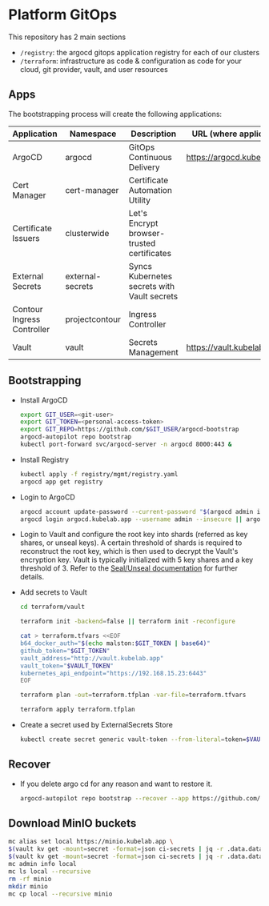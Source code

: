 # Platform GitOps

This repository has 2 main sections

- `/registry`: the argocd gitops application registry for each of our clusters
- `/terraform`: infrastructure as code & configuration as code for your cloud, git provider, vault, and user resources

## Apps

The bootstrapping process will create the following applications:

| Application              | Namespace        | Description                                 | URL (where applicable)             |
| ------------------------ | ---------------- | ------------------------------------------- | ---------------------------------- |
| ArgoCD                  | argocd           | GitOps Continuous Delivery                  | https://argocd.kubelab.app               |
| Cert Manager             | cert-manager     | Certificate Automation Utility              |                                    |
| Certificate Issuers      | clusterwide      | Let's Encrypt browser-trusted certificates  |                                    |
| External Secrets         | external-secrets | Syncs Kubernetes secrets with Vault secrets |                                    |
| Contour Ingress Controller | projectcontour    | Ingress Controller                          |                                    |
| Vault                    | vault            | Secrets Management                          | https://vault.kubelab.app                |

## Bootstrapping

- Install ArgoCD

  ```sh
  export GIT_USER=<git-user>
  export GIT_TOKEN=<personal-access-token>
  export GIT_REPO=https://github.com/$GIT_USER/argocd-bootstrap
  argocd-autopilot repo bootstrap
  kubectl port-forward svc/argocd-server -n argocd 8000:443 &
  ```

- Install Registry

  ```sh
  kubectl apply -f registry/mgmt/registry.yaml
  argocd app get registry
  ```

- Login to ArgoCD

  ```sh
  argocd account update-password --current-password "$(argocd admin initial-password -n argocd | head -1)"
  argocd login argocd.kubelab.app --username admin --insecure || argocd login argocd.kubelab.app --username admin --insecure --core
  ```

- Login to Vault and configure the root key into shards (referred as key shares, or unseal keys). A certain threshold of shards is required to reconstruct the root key, which is then used to decrypt the Vault's encryption key. Vault is typically initialized with 5 key shares and a key threshold of 3. Refer to the [Seal/Unseal documentation](https://developer.hashicorp.com/vault/docs/concepts/seal#seal-unseal) for further details.

- Add secrets to Vault

  ```sh
  cd terraform/vault

  terraform init -backend=false || terraform init -reconfigure

  cat > terraform.tfvars <<EOF
  b64_docker_auth="$(echo malston:$GIT_TOKEN | base64)"
  github_token="$GIT_TOKEN"
  vault_address="http://vault.kubelab.app"
  vault_token="$VAULT_TOKEN"
  kubernetes_api_endpoint="https://192.168.15.23:6443"
  EOF

  terraform plan -out=terraform.tfplan -var-file=terraform.tfvars

  terraform apply terraform.tfplan
  ```

- Create a secret used by ExternalSecrets Store

  ```sh
  kubectl create secret generic vault-token --from-literal=token=$VAULT_TOKEN --namespace=external-secrets-operator
  ```

## Recover

- If you delete argo cd for any reason and want to restore it.

  ```sh
  argocd-autopilot repo bootstrap --recover --app https://github.com/malston/argocd-bootstrap/bootstrap/argo-cd
  ```

## Download MinIO buckets

  ```sh
  mc alias set local https://minio.kubelab.app \
  $(vault kv get -mount=secret -format=json ci-secrets | jq -r .data.data.accesskey) \
  $(vault kv get -mount=secret -format=json ci-secrets | jq -r .data.data.secretkey)
  mc admin info local
  mc ls local --recursive
  rm -rf minio
  mkdir minio
  mc cp local --recursive minio
  ```
